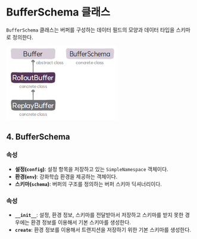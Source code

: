 #  BufferSchema 클래스
`BufferSchema` 클래스는 버퍼를 구성하는 데이터 필드의 모양과 데이터 타입을 스키마로 정의한다.

![데이터셋 클래스의 구성도](img/class_diagram.png)

## 4. BufferSchema
### 속성
* **설정(`config`)**: 설정 항목을 저장하고 있는 `SimpleNamespace` 객체이다.
* **환경(`env`)**: 강화학습 환경을 제공하는 객체이다.
* **스키마(`schema`)**: 버퍼의 구조를 정의하는 버퍼 스키마 딕셔너리이다.

### 속성
* **`__init__`**: 설정, 환경 정보, 스키마를 전달받아서 저장하고 스키마를 받지 못한 경우에는 환경 정보를 이용해서 기본 스키마를 생성한다.
* **`create`**: 환경 정보를 이용해서 트랜지션을 저장하기 위한 기본 스키마를 생성한다.